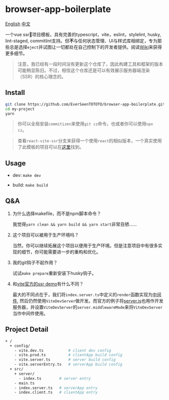 # browser-app-boilerplate

[English](./README.md) [中文](./README-zh_CN.md)

一个vue ssr🚀项目模板，具有完善的typescript，vite，eslint，stylelint, husky, lint-staged, commitlint支持。但**不**与任何状态管理、UI与样式库相绑定，专为那些总是选择`eject`并试图让一切都处在自己控制下的开发者提供。阅读[Wiki](https://github.com/EverSeenTOTOTO/browser-app-boilerplate/wiki)来获得更多细节。

> 注意，我已经有一段时间没有更新这个仓库了，因此构建工具和框架的版本可能稍显陈旧。不过，相信这个仓库还是可以有效展示服务器端渲染（SSR）的核心理念的。

## Install

```bash
git clone https://github.com/EverSeenTOTOTO/browser-app-boilerplate.git my-project -b vue-vite-ssr --depth 1
cd my-project
yarn
```

> 你可以全局安装`commitizen`来使用`git cz`命令，也或者你可以使用`npx cz`。

> 查看`react-vite-ssr`分支来获得一个使用`react`的相似版本，一个真实使用了此模板的项目可以在[这里](https://github.com/EverSeenTOTOTO/pen-middleware)找到。

## Usage

+ dev: `make dev`

+ build: `make build`

## Q&A

1. 为什么选择makefile，而不是npm脚本命令？

    我觉得`yarn clean && yarn build && yarn start`非常丑陋……

2. 这个项目可以被用于生产环境吗？

    当然，你可以继续拓展这个项目以便用于生产环境。但是注意项目中有很多实现的细节，你可能需要进一步的重构和优化。

3. 我的git钩子不起作用？

    试试`make prepare`重新安装下husky钩子。

4. 和[vite官方的ssr demo](https://github.com/vitejs/vite/tree/main/playground/ssr-vue)有什么不同？

    最大的不同点在于，我们将`index.server.ts`中定义的`render`函数实现为[中间件](./config/vite.dev.ts), 然后仍然使用`ViteDevServer`做开发。而官方的例子将[server.js](https://github.com/vitejs/vite/blob/main/playground/ssr-vue/server.js)也用作开发服务器，并设置`ViteDevServer`的`server.middlewareMode`来将`ViteDevServer`当作中间件使用。

## Project Detail

```bash
+ /
  + config/
    - vite.dev.ts           # client dev config
    - vite.prod.ts          # clientApp build config
    - vite.server.ts        # server build config
    - vite.serverEntry.ts   # serverApp build config
  + src/
    + server/
      - index.ts        # server entry
    - main.ts
    - index.server.ts   # serverApp entry
    - index.client.ts   # clientApp entry
```
